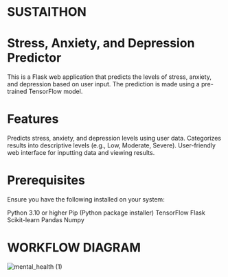 # SUSTAITHON

# Stress, Anxiety, and Depression Predictor

This is a Flask web application that predicts the levels of stress, anxiety, and depression based on user input. The prediction is made using a pre-trained TensorFlow model.

# Features
Predicts stress, anxiety, and depression levels using user data.
Categorizes results into descriptive levels (e.g., Low, Moderate, Severe).
User-friendly web interface for inputting data and viewing results.

# Prerequisites
Ensure you have the following installed on your system:

Python 3.10 or higher
Pip (Python package installer)
TensorFlow
Flask
Scikit-learn
Pandas
Numpy

# WORKFLOW DIAGRAM

![mental_health (1)](https://github.com/user-attachments/assets/ec02513e-77be-4cea-9a96-875f719d8844)
